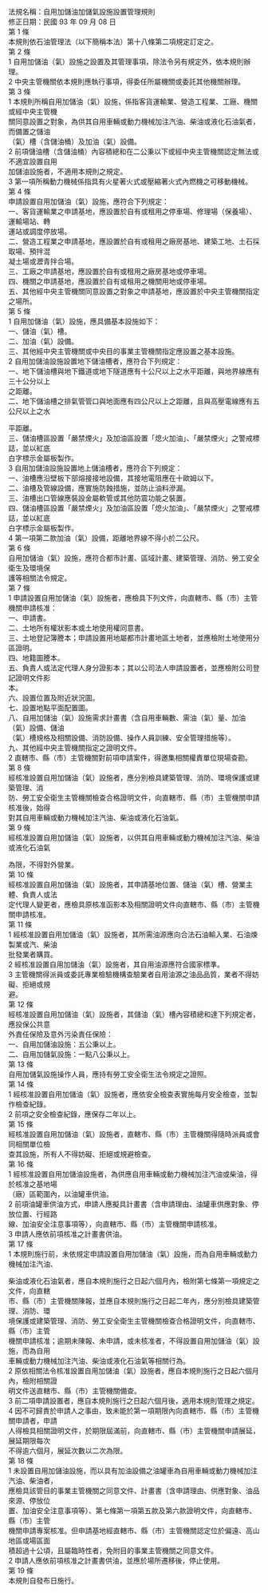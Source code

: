 法規名稱：自用加儲油加儲氣設施設置管理規則  
修正日期：民國 93 年 09 月 08 日  
第 1 條  
本規則依石油管理法（以下簡稱本法）第十八條第二項規定訂定之。  
第 2 條  
1 自用加儲油（氣）設施之設置及其管理事項，除法令另有規定外，依本規則辦理。  
2 中央主管機關依本規則應執行事項，得委任所屬機關或委託其他機關辦理。  
第 3 條  
1 本規則所稱自用加儲油（氣）設施，係指客貨運輸業、營造工程業、工廠、機關或經中央主管機  
關同意設置之對象，為供其自用車輛或動力機械加注汽油、柴油或液化石油氣者，而備置之儲油  
（氣）槽（含儲油桶）及加油（氣）設備。  
2 前項儲油槽（含儲油桶）內容積總和在二公秉以下或經中央主管機關認定無法或不適宜設置自用  
加儲油設施者，不適用本規則之規定。  
3 第一項所稱動力機械係指具有火星著火式或壓縮著火式內燃機之可移動機械。  
第 4 條  
申請設置自用加儲油（氣）設施，應符合下列規定：  
一、客貨運輸業之申請基地，應設置於自有或租用之停車場、修理場（保養場）、運輸場站、轉  
運站或調度停放場。  
二、營造工程業之申請基地，應設置於自有或租用之廠房基地、建築工地、土石採取場、預拌混  
凝土場或瀝青拌合場。  
三、工廠之申請基地，應設置於自有或租用之廠房基地或停車場。  
四、機關之申請基地，應設置於自有或租用之機關用地或停車場。  
五、其他經中央主管機關同意設置之對象之申請基地，應設置於中央主管機關指定之場所。  
第 5 條  
1 自用加儲油（氣）設施，應具備基本設施如下：  
一、儲油（氣）槽。  
二、加油（氣）設備。  
三、其他經中央主管機關或中央目的事業主管機關指定應設置之基本設施。  
2 自用加儲油設施設置地下儲油槽者，應符合下列規定：  
一、地下儲油槽與地下鐵道或地下隧道應有十公尺以上之水平距離，與地界線應有三十公分以上  
之距離。  
二、地下儲油槽之排氣管管口與地面應有四公尺以上之距離，且與高壓電線應有五公尺以上之水  


平距離。  
三、儲油槽區設置「嚴禁煙火」及加油區設置「熄火加油」、「嚴禁煙火」之警戒標誌，並以紅底  
白字標示金屬板製作。  
3 自用加儲油設施設置地上儲油槽者，應符合下列規定：  
一、油槽應沿壁板下部熔接接地設備，其接地電阻應在十歐姆以下。  
二、油槽及管線設備，應實施防蝕措施，並防止油料滲漏。  
三、油槽出口管線應裝設金屬軟管或其他防震功能之裝置。  
四、儲油槽區設置「嚴禁煙火」及加油區設置「熄火加油」、「嚴禁煙火」之警戒標誌，並以紅底  
白字標示金屬板製作。  
4 第一項第二款加油（氣）設備，距離地界線不得小於二公尺。  
第 6 條  
自用加儲油（氣）設施，應符合都市計畫、區域計畫、建築管理、消防、勞工安全衛生及環境保  
護等相關法令規定。  
第 7 條  
1 申請設置自用加儲油（氣）設施者，應檢具下列文件，向直轄市、縣（市）主管機關申請核准：  
一、申請書。  
二、土地所有權狀影本或土地使用權同意書。  
三、土地登記簿謄本；申請設置用地屬都市計畫地區土地者，並應檢附土地使用分區證明。  
四、地籍圖謄本。  
五、負責人或法定代理人身分證影本；其以公司法人申請設置者，並應檢附公司登記證明文件影  
本。  
六、設置位置及附近狀況圖。  
七、設置地點平面配置圖。  
八、自用加儲油（氣）設施需求計畫書（含自用車輛數、需油（氣）量、加油（氣）設備、儲油  
（氣）槽規格及相關設備、消防設備、操作人員訓練、安全管理措施等）。  
九、其他經中央主管機關指定之證明文件。  
2 直轄市、縣（市）主管機關對前項申請案件，得邀集相關權責單位現場查勘。  
第 8 條  
經核准設置自用加儲油（氣）設施者，應分別檢具建築管理、消防、環境保護或建築管理、消  
防、勞工安全衛生主管機關檢查合格證明文件，向直轄市、縣（市）主管機關申請核准後，始得  
對其自用車輛或動力機械加注汽油、柴油或液化石油氣。  
第 9 條  
經核准設置自用加儲油（氣）設施者，以供其自用車輛或動力機械加注汽油、柴油或液化石油氣  


為限，不得對外營業。  
第 10 條  
經核准設置自用加儲油（氣）設施者，其申請基地位置、儲油（氣）槽、營業主體、負責人或法  
定代理人變更者，應檢具原核准函影本及相關證明文件向直轄市、縣（市）主管機關申請核准。  
第 11 條  
1 經核准設置自用加儲油（氣）設施者，其所需油源應向合法石油輸入業、石油煉製業或汽、柴油  
批發業者購買。  
2 經核准設置自用加儲油（氣）設施者，其自用油源應符合國家標準。  
3 主管機關得派員或委託專業檢驗機構查驗業者自用油源之油品品質，業者不得妨礙、拒絕或規  
避。  
第 12 條  
經核准設置自用加儲油（氣）設施者，其儲油（氣）槽內容積總和達下列規定者，應投保公共意  
外責任保險及意外污染責任保險：  
一、自用加儲油設施：五公秉以上。  
二、自用加儲氣設施：一點八公秉以上。  
第 13 條  
自用加儲氣設施操作人員，應持有勞工安全衛生法令規定之證照。  
第 14 條  
1 經核准設置自用加儲油（氣）設施者，應依安全檢查表實施每月安全檢查，並製作檢查紀錄。  
2 前項之安全檢查紀錄，應保存二年以上。  
第 15 條  
經核准設置自用加儲油（氣）設施者，直轄市、縣（市）主管機關得隨時派員或會同相關單位檢  
查其設施，所有人不得妨礙、拒絕或規避檢查。  
第 16 條  
1 經核准設置自用加儲油設施者，為供應自用車輛或動力機械加注汽油或柴油，得於核准之基地場  
（廠）區範圍內，以油罐車供油。  
2 前項油罐車供油方式，申請人應擬具計畫書（含申請理由、油罐車供應對象、停放位置、行經路  
線、加油安全注意事項等），向直轄市、縣（市）主管機關申請核准。  
3 申請人應依前項核准之計畫書供油。  
第 17 條  
1 本規則施行前，未依規定申請設置自用加儲油（氣）設施，而為自用車輛或動力機械加注汽油、  


柴油或液化石油氣者，應自本規則施行之日起六個月內，檢附第七條第一項規定之文件，向直轄  
市、縣（市）主管機關陳報，並應自本規則施行之日起二年內，應分別檢具建築管理、消防、環  
境保護或建築管理、消防、勞工安全衛生主管機關檢查合格證明文件，向直轄市、縣（市）主管  
機關申請核准；逾期未陳報、未申請，或未核准者，不得設置自用加儲油（氣）設施，而為自用  
車輛或動力機械加注汽油、柴油或液化石油氣等相關行為。  
2 原依相關法令核准設置自用加儲油（氣）設施者，應自本規則施行之日起六個月內，檢附相關證  
明文件送直轄市、縣（市）主管機關備查。  
3 前二項申請設置者，應自本規則施行之日起六個月後，適用本規則管理之規定。  
4 因不可歸責於申請人之事由，致未能於第一項期限內向直轄市、縣（市）主管機關申請者，申請  
人得檢具相關證明文件，於期限屆滿前，向直轄市、縣（市）主管機關申請展延，展延期限每次  
不得逾六個月，展延次數以二次為限。  
第 18 條  
1 未設置自用加儲油設施，而以具有加油設備之油罐車為自用車輛或動力機械加注汽油、柴油者，  
應檢具該管目的事業主管機關之同意文件、計畫書（含申請理由、供應對象、油品來源、停放位  
置、加油安全注意事項等）、第七條第一項第五款及第六款證明文件，向直轄市、縣（市）主管  
機關申請專案核准。但申請基地經直轄市、縣（市）主管機關認定位於偏遠、高山地區或場區面  
積超過十公頃，且屬臨時性者，免附目的事業主管機關之同意文件。  
2 申請人應依前項核准之計畫書供油，並應於場所遷移後，停止使用。  
第 19 條  
本規則自發布日施行。  


